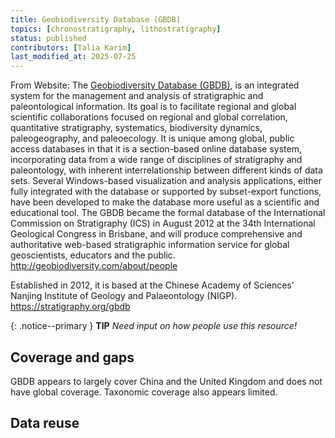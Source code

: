 ```yaml
---
title: Geobiodiversity Database (GBDB)
topics: [chronostratigraphy, lithostratigraphy]
status: published
contributors: [Talia Karim]
last_modified_at: 2025-07-25
---
```


From Website: The [Geobiodiversity Database (GBDB)](www.geobiodiversity.com/home), is an integrated system for the management and analysis of stratigraphic and paleontological information. Its goal is to facilitate regional and global scientific collaborations focused on regional and global correlation, quantitative stratigraphy, systematics, biodiversity dynamics, paleogeography, and paleoecology. It is unique among global, public access databases in that it is a section-based online database system, incorporating data from a wide range of disciplines of stratigraphy and paleontology, with inherent interrelationship between different kinds of data sets. Several Windows-based visualization and analysis applications, either fully integrated with the database or supported by subset-export functions, have been developed to make the database more useful as a scientific and educational tool. The GBDB became the formal database of the International Commission on Stratigraphy (ICS) in August 2012 at the 34th International Geological Congress in Brisbane, and will produce comprehensive and authoritative web-based stratigraphic information service for global geoscientists, educators and the public. http://geobiodiversity.com/about/people

​​Established in 2012, it is based at the Chinese Academy of Sciences’ Nanjing Institute of Geology and Palaeontology (NIGP). https://stratigraphy.org/gbdb

{: .notice--primary }
**TIP**
_Need input on how people use this resource!_

## Coverage and gaps

GBDB appears to largely cover China and the United Kingdom and does not have global coverage. Taxonomic coverage also appears limited.

## Data reuse
